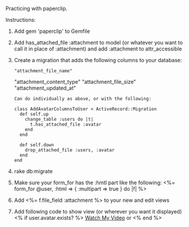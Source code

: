 Practicing with paperclip.

Instructions:

1.	Add gem 'paperclip' to Gemfile
2.  Add has_attached_file :attachment to model (or whatever you want to call it in place of :attachment) and add :attachment to attr_accessible
3.	Create a migration that adds the following columns to your database:

		"attachment_file_name"
    "attachment_content_type"
    "attachment_file_size"
    "attachment_updated_at"

		Can do individually as above, or with the following:

		class AddAvatarColumnsToUser < ActiveRecord::Migration
		  def self.up
		    change_table :users do |t|
		      t.has_attached_file :avatar
		    end
		  end

		  def self.down
		    drop_attached_file :users, :avatar
		  end
		end
		
4.	rake db:migrate
5.	Make sure your form_for has the :hmtl part like the following: <%= form_for @user, :html => { :multipart => true } do |f| %>
6.	Add <%= f.file_field :attachment %> to your new and edit views
7.	Add following code to show view (or wherever you want it displayed)
		<% if user.avatar.exists? %>
			<a href = "<%= user.avatar.url %>">Watch My Video</a>
														or
			<!-- #image_tag user.avatar.url, :size => "50x50" -->
			<% end %>